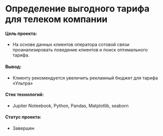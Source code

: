 # Определение выгодного тарифа для телеком компании

#### Цель проекта: 
- На основе данных клиентов оператора сотовой связи проанализировать поведение клиентов и поиск оптимального тарифа.

#### Вывод:
- Клиенту рекомендуется увеличить рекламный бюджет для тарифа «Ультра»

#### Стек технологий:
- Jupiter Noteebook, Python, Pandas, Matplotlib, seaborn

#### Статус проекта:
- Завершен
